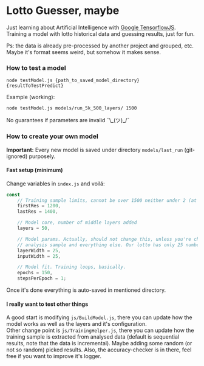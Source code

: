 # Lotto Guesser, maybe
Just learning about Artificial Intelligence with [Google TensorflowJS](https://js.tensorflow.org/).  
Training a model with lotto historical data and guessing results, just for fun.

Ps: the data is already pre-processed by another project and grouped, etc. Maybe it's
format seems weird, but somehow it makes sense.

### How to test a model
```
node testModel.js {path_to_saved_model_directory} {resultToTestPredict}
```  
Example (working):  
```
node testModel.js models/run_5k_500_layers/ 1500
```  
No guarantees if parameters are invalid ¯\\\_(ツ)\_/¯

### How to create your own model
**Important:** Every new model is saved under directory `models/last_run` (git-ignored) purposely.

#### Fast setup (minimum)
Change variables in `index.js` and voilá:
```js
const
    // Training sample limits, cannot be over 1500 neither under 2 (at least 5 recommended)
    firstRes = 1200,
    lastRes = 1400,

    // Model core, number of middle layers added
    layers = 50,

    // Model params. Actually, should not change this, unless you're changing the 
    // analysis sample and everything else. Our lotto has only 25 numbers (1-25).
    layerWidth = 25,
    inputWidth = 25,

    // Model fit. Training loops, basically.
    epochs = 150,
    stepsPerEpoch = 1;
```

Once it's done everything is auto-saved in mentioned directory.

#### I really want to test other things
A good start is modifying `js/BuildModel.js`, there you can update how the model works as well
as the layers and it's configuration.  
Other change point is `js/TrainingHelper.js`, there you can update how the training sample is
extracted from analysed data (default is sequential results, note that the data is incremental). 
Maybe adding some random (or not so random) picked results. Also, the accuracy-checker is in there, 
feel free if you want to improve it's logger.


